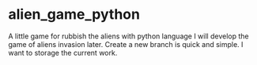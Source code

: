 # alien_game_python
A little game for rubbish the aliens with python language
I will develop the game of aliens invasion later.
Create a new branch is quick and simple.
I want to storage the current work.
